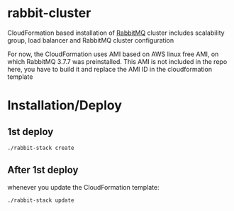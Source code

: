 # rabbit-cluster

CloudFormation based installation of [RabbitMQ](https://www.rabbitmq.com/) cluster
includes scalability group, load balancer and RabbitMQ cluster configuration

For now, the CloudFormation uses AMI based on AWS linux free AMI, on which RabbitMQ 3.7.7 was
preinstalled. This AMI is not included in the repo here, you have to build it
and replace the AMI ID in the cloudformation template

# Installation/Deploy


## 1st deploy
```bash
./rabbit-stack create
```

## After 1st deploy
whenever you update the CloudFormation template:
```bash
./rabbit-stack update
```